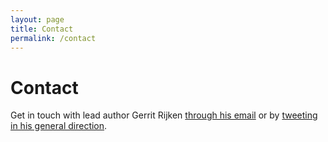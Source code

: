 ```yaml
---
layout: page
title: Contact
permalink: /contact
---
```


# Contact

Get in touch with lead author Gerrit Rijken [through his email](mailto:gerrit.rijken@gmail.com) or by [tweeting in his general direction](https://twitter.com/intent/tweet?text=%40tundratoucan). 

